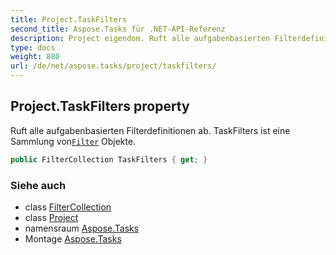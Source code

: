```yaml
---
title: Project.TaskFilters
second_title: Aspose.Tasks für .NET-API-Referenz
description: Project eigendom. Ruft alle aufgabenbasierten Filterdefinitionen ab. TaskFilters ist eine Sammlung vonFilter Objekte.
type: docs
weight: 880
url: /de/net/aspose.tasks/project/taskfilters/
---
```

## Project.TaskFilters property

Ruft alle aufgabenbasierten Filterdefinitionen ab. TaskFilters ist eine Sammlung von[`Filter`](../../filter/) Objekte.

```csharp
public FilterCollection TaskFilters { get; }
```

### Siehe auch

* class [FilterCollection](../../filtercollection/)
* class [Project](../)
* namensraum [Aspose.Tasks](../../project/)
* Montage [Aspose.Tasks](../../../)


